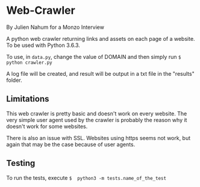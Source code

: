 # Web-Crawler
By Julien Nahum for a Monzo Interview

A python web crawler returning links and assets on each page of a website.
To be used with Python 3.6.3.

To use, in `data.py`, change the value of DOMAIN and then simply run `$ python crawler.py`

A log file will be created, and result will be output in a txt file in the "results" folder.

## Limitations

This web crawler is pretty basic and doesn't work on every website.
The very simple user agent used by the crawler is probably the reason why it doesn't work for some websites.

There is also an issue with SSL. Websites using https seems not work, but again that may be the case because of user agents.

## Testing

To run the tests, execute `$  python3 -m tests.name_of_the_test`
